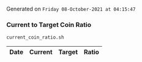 Generated on `Friday 08-October-2021 at 04:15:47`

### Current to Target Coin Ratio
`current_coin_ratio.sh`

Date|Current|Target|Ratio
---|---|---|---

